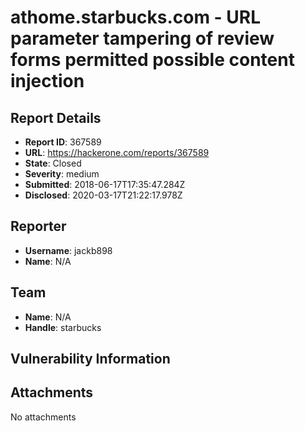# athome.starbucks.com - URL parameter tampering of review forms permitted possible content injection

## Report Details
- **Report ID**: 367589
- **URL**: https://hackerone.com/reports/367589
- **State**: Closed
- **Severity**: medium
- **Submitted**: 2018-06-17T17:35:47.284Z
- **Disclosed**: 2020-03-17T21:22:17.978Z

## Reporter
- **Username**: jackb898
- **Name**: N/A

## Team
- **Name**: N/A
- **Handle**: starbucks

## Vulnerability Information


## Attachments
No attachments
